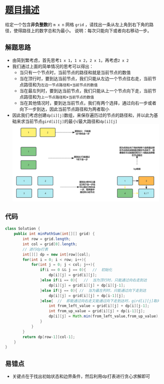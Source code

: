 # [题目描述](https://leetcode.cn/problems/minimum-path-sum/description/)
给定一个包含**非负整数**的 `m x n` 网格 `grid` ，请找出一条从左上角到右下角的路径，使得路径上的数字总和为最小。
说明：每次只能向下或者向右移动一步。

## 解题思路
- 由简到繁考虑，首先思考`1 x 1`，`1 x 2`，`2 x 1`，再考虑`2 x 2`
- 我们通过上面的简单情况的思考可以得出：
    - 当只有一个节点时，当前节点的路径和就是当前节点的数值
    - 当在顶行时，要到达当前节点，我们只能从左边一个节点往右走，当前节点路径和为`左边一节点路径和+当前节点的数值`
    - 当在最左列时，要到达当前节点，我们只能从上一个节点向下走，当前节点路径和为`上一节点路径和+当前节点的数值`
    - 当在其他情况时，要到达当前节点，我们有两个选择，通过向右一步或者向下一步到达，因此当前节点路径和为两者取小
- 因此我们考虑创建`dp[i][j]`数组，来保存遍历过的节点的路径和，并以此为基础来求当前节点`gird[i][j]`的最小/最大路径和`dp[i][j]`<br>
![](https://raw.githubusercontent.com/Rezero-zzl/Rezero-zzl.github.io/main/docs/assets/img/lalgorithm/1-04-1.jpg)

## 代码
```java
class Solution {
    public int minPathSum(int[][] grid) {
        int row = grid.length;
        int col = grid[0].length;
        // 进行dp打表
        int[][] dp = new int[row][col];
        for(int i = 0; i < row; i++){
            for(int j = 0; j < col; j++){
                if(i == 0 && j == 0){   //  初始化
                    dp[i][j] = grid[i][j];
                }else if(i == 0){   //  当为顶行时，只能通过向右走到达
                    dp[i][j] = grid[i][j] + dp[i][j-1];
                }else if(j == 0){ //  当为最左列时，只能通过向下走到达
                    dp[i][j] = grid[i][j] + dp[i-1][j];
                }else{  //  即能通过向右走又能通过向下走到达时，gird[i][j]取两者更小值
                    int from_left_value = grid[i][j] + dp[i][j-1];
                    int from_up_value = grid[i][j] + dp[i-1][j];
                    dp[i][j] = Math.min(from_left_value,from_up_value); //  求最小或最大
                }
            }
        }
        return dp[row-1][col-1];
    }
}
```
## 易错点
- 关键点在于找出初始状态和边界条件，然后利用dp打表进行贪心求解即可